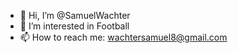 - 👋 Hi, I’m @SamuelWachter
- 👀 I’m interested in Football
- 📫 How to reach me: wachtersamuel8@gmail.com
